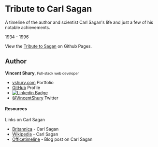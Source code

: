 # Tribute to Carl Sagan
A timeline of the author and scientist Carl Sagan's life and just a few of his notable achievements.

1934 - 1996


View the [Tribute to Sagan](https://www.vshury.com/fcc-tribute-to-sagan/) on Github Pages.

## Author

**Vincent Shury**, <small>Full-stack web developer</small>

- [vshury.com](https://vshury.com/) Portfolio
- [GitHub](https://github.com/Vincent440) Profile
- [![Linkedin Badge](https://img.shields.io/badge/-Vincent_Shury-blue?style=flat-square&logo=Linkedin&logoColor=white&link=https://www.linkedin.com/in/vincent-shury/)](https://www.linkedin.com/in/VincentShury/)
- [@VincentShury](https://twitter.com/VincentShury) Twitter
#### Resources
Links on Carl Sagan

* [Britannica](https://www.britannica.com/biography/Carl-Sagan) - Carl Sagan
* [Wikipedia](https://en.wikipedia.org/wiki/Carl_Sagan) - Carl Sagan
* [Officetimeline](https://www.officetimeline.com/blog/carl-sagan-timeline) - Blog post on Carl Sagan
